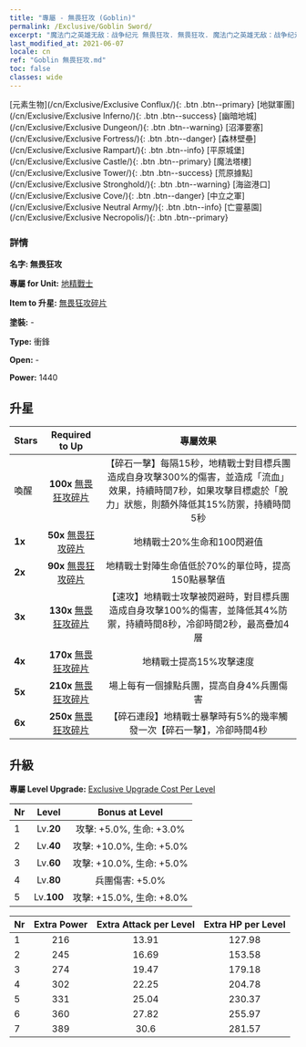 ```yaml
---
title: "專屬 - 無畏狂攻 (Goblin)"
permalink: /Exclusive/Goblin Sword/
excerpt: "魔法门之英雄无敌：战争纪元 無畏狂攻. 無畏狂攻. 魔法门之英雄无敌：战争纪元 專屬 無畏狂攻. 地精戰士 專屬."
last_modified_at: 2021-06-07
locale: cn
ref: "Goblin 無畏狂攻.md"
toc: false
classes: wide
---
```

 [元素生物](/cn/Exclusive/Exclusive Conflux/){: .btn .btn--primary} [地獄軍團](/cn/Exclusive/Exclusive Inferno/){: .btn .btn--success} [幽暗地城](/cn/Exclusive/Exclusive Dungeon/){: .btn .btn--warning} [沼澤要塞](/cn/Exclusive/Exclusive Fortress/){: .btn .btn--danger} [森林壁壘](/cn/Exclusive/Exclusive Rampart/){: .btn .btn--info} [平原城堡](/cn/Exclusive/Exclusive Castle/){: .btn .btn--primary} [魔法塔樓](/cn/Exclusive/Exclusive Tower/){: .btn .btn--success} [荒原據點](/cn/Exclusive/Exclusive Stronghold/){: .btn .btn--warning} [海盜港口](/cn/Exclusive/Exclusive Cove/){: .btn .btn--danger} [中立之軍](/cn/Exclusive/Exclusive Neutral Army/){: .btn .btn--info} [亡靈墓園](/cn/Exclusive/Exclusive Necropolis/){: .btn .btn--primary} 

### 詳情
 **名字: 無畏狂攻** 

 **專屬 for Unit:** [地精戰士](/cn/units/Goblin/) 

 **Item to 升星:** [無畏狂攻碎片](/cn/Items/con_912/)

 **塗裝:** -

 **Type:** 衝鋒

 **Open:** -

 **Power:** 1440

## 升星

  |     Stars    |  Required to Up | 專屬效果 |
  |:-------------|:---------------:|:---------------:|
  |  喚醒  | **100x** [無畏狂攻碎片](/cn/Items/con_912/) | 【碎石一擊】每隔15秒，地精戰士對目標兵團造成自身攻擊300%的傷害，並造成「流血」效果，持續時間7秒，如果攻擊目標處於「脫力」狀態，則額外降低其15%防禦，持續時間5秒 |
  | **1x** <i class="fas fa-star"/> | **50x** [無畏狂攻碎片](/cn/Items/con_912/) | 地精戰士20%生命和100閃避值 |
  | **2x** <i class="fas fa-star"/> | **90x** [無畏狂攻碎片](/cn/Items/con_912/) | 地精戰士對陣生命值低於70%的單位時，提高150點暴擊值 |
  | **3x** <i class="fas fa-star"/> | **130x** [無畏狂攻碎片](/cn/Items/con_912/) | 【速攻】地精戰士攻擊被閃避時，對目標兵團造成自身攻擊100%的傷害，並降低其4%防禦，持續時間8秒，冷卻時間2秒，最高疊加4層 |
  | **4x** <i class="fas fa-star"/> | **170x** [無畏狂攻碎片](/cn/Items/con_912/) | 地精戰士提高15%攻擊速度 |
  | **5x** <i class="fas fa-star"/> | **210x** [無畏狂攻碎片](/cn/Items/con_912/) | 場上每有一個據點兵團，提高自身4%兵團傷害 |
  | **6x** <i class="fas fa-star"/> | **250x** [無畏狂攻碎片](/cn/Items/con_912/) | 【碎石連段】地精戰士暴擊時有5%的幾率觸發一次【碎石一擊】，冷卻時間4秒 |


## 升級
 **專屬 Level Upgrade:** [Exclusive Upgrade Cost Per Level](/Exclusive/ExclusiveUpgradeCostPerLevel/)

  |  Nr  |   Level  | Bonus at Level |
  |:-----|:--------:|:--------------:|
  | 1 | Lv.**20** | 攻擊: +5.0%, 生命: +3.0% |
  | 2 | Lv.**40** | 攻擊: +10.0%, 生命: +5.0% |
  | 3 | Lv.**60** | 攻擊: +10.0%, 生命: +5.0% |
  | 4 | Lv.**80** | 兵團傷害: +5.0% |
  | 5 | Lv.**100** | 攻擊: +15.0%, 生命: +8.0% |


  |  Nr  |  Extra Power | Extra Attack per Level | Extra HP per Level |
  |:-----|:--------:|:--------:|:--------:|
  | 1 | 216 | 13.91 | 127.98 |
  | 2 | 245 | 16.69 | 153.58 |
  | 3 | 274 | 19.47 | 179.18 |
  | 4 | 302 | 22.25 | 204.78 |
  | 5 | 331 | 25.04 | 230.37 |
  | 6 | 360 | 27.82 | 255.97 |
  | 7 | 389 | 30.6 | 281.57 |


